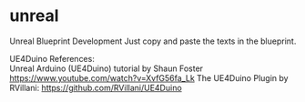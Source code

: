 # unreal
Unreal Blueprint Development
Just copy and paste the texts in the blueprint.

UE4Duino References:  
  Unreal Arduino (UE4Duino) tutorial by Shaun Foster https://www.youtube.com/watch?v=XvfG56fa_Lk
  The UE4Duino Plugin by RVillani: https://github.com/RVillani/UE4Duino
